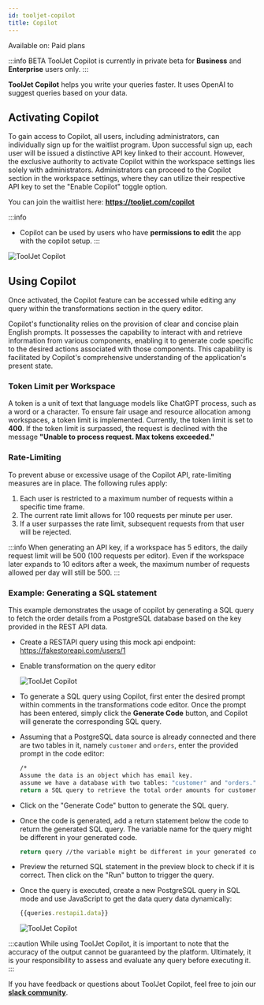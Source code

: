 ```yaml
---
id: tooljet-copilot
title: Copilot
---
```


<div className='badge badge--primary heading-badge'>Available on: Paid plans</div>

:::info BETA
ToolJet Copilot is currently in private beta for **Business** and **Enterprise** users only.
:::

**ToolJet Copilot** helps you write your queries faster. It uses OpenAI to suggest queries based on your data. 

<div>

## Activating Copilot

To gain access to Copilot, all users, including administrators, can individually sign up for the waitlist program. Upon successful sign up, each user will be issued a distinctive API key linked to their account. However, the exclusive authority to activate Copilot within the workspace settings lies solely with administrators. Administrators can proceed to the Copilot section in the workspace settings, where they can utilize their respective API key to set the "Enable Copilot" toggle option.

You can join the waitlist here: **https://tooljet.com/copilot**

:::info
- Copilot can be used by users who have **permissions to edit** the app with the copilot setup.
:::

<div style={{textAlign: 'center'}}>

<img  className="screenshot-full" src="/img/copilot/enable.png" alt="ToolJet Copilot" />

</div>

</div>

<div>

## Using Copilot

Once activated, the Copilot feature can be accessed while editing any query within the transformations section in the query editor.

Copilot's functionality relies on the provision of clear and concise plain English prompts. It possesses the capability to interact with and retrieve information from various components, enabling it to generate code specific to the desired actions associated with those components. This capability is facilitated by Copilot's comprehensive understanding of the application's present state.

</div>

<div>

### Token Limit per Workspace

A token is a unit of text that language models like ChatGPT process, such as a word or a character. To ensure fair usage and resource allocation among workspaces, a token limit is implemented. Currently, the token limit is set to **400**. If the token limit is surpassed, the request is declined with the message **"Unable to process request. Max tokens exceeded."**

</div>

<div>

### Rate-Limiting

To prevent abuse or excessive usage of the Copilot API, rate-limiting measures are in place. The following rules apply:

1. Each user is restricted to a maximum number of requests within a specific time frame.
2. The current rate limit allows for 100 requests per minute per user.
3. If a user surpasses the rate limit, subsequent requests from that user will be rejected.

:::info
When generating an API key, if a workspace has 5 editors, the daily request limit will be 500 (100 requests per editor). Even if the workspace later expands to 10 editors after a week, the maximum number of requests allowed per day will still be 500.
:::

</div>

<div>

### Example: Generating a SQL statement 

This example demonstrates the usage of copilot by generating a SQL query to fetch the order details from a PostgreSQL database based on the key provided in the REST API data.

- Create a RESTAPI query using this mock api endpoint: https://fakestoreapi.com/users/1
- Enable transformation on the query editor

    <div style={{textAlign: 'center'}}>

    <img className="screenshot-full" src="/img/copilot/query.png" alt="ToolJet Copilot" />

    </div>

- To generate a SQL query using Copilot, first enter the desired prompt within comments in the transformations code editor. Once the prompt has been entered, simply click the **Generate Code** button, and Copilot will generate the corresponding SQL query.

- Assuming that a PostgreSQL data source is already connected and there are two tables in it, namely `customer` and `orders`, enter the provided prompt in the code editor:

    ```bash
    /*
    Assume the data is an object which has email key.
    assume we have a database with two tables: "customer" and "orders." The "customer" table has columns such as "customer_id," "customer_name," and "country." The "orders" table has columns such as "order_id," "customer_id," "order_date," and "total_amount."
    return a SQL query to retrieve the total order amounts for customers from the email key retrieved from the data, who have placed more than three orders.*/
    ```

- Click on the "Generate Code" button to generate the SQL query.

- Once the code is generated, add a return statement below the code to return the generated SQL query. The variable name for the query might be different in your generated code.

    ```bash
    return query //the variable might be different in your generated code
    ```

- Preview the returned SQL statement in the preview block to check if it is correct. Then click on the "Run" button to trigger the query.

- Once the query is executed, create a new PostgreSQL query in SQL mode and use JavaScript to get the data query data dynamically:

    ```js
    {{queries.restapi1.data}}
    ```

    <div style={{textAlign: 'center'}}>

    <img className="screenshot-full" src="/img/copilot/copilot1.gif" alt="ToolJet Copilot" />

    </div>

</div>

:::caution
While using ToolJet Copilot, it is important to note that the accuracy of the output cannot be guaranteed by the platform. Ultimately, it is your responsibility to assess and evaluate any query before executing it.
:::

If you have feedback or questions about ToolJet Copilot, feel free to join our **[slack community](https://tooljet.com/slack)**.

